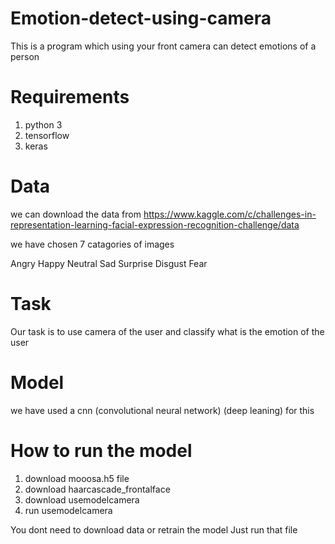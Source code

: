 # Emotion-detect-using-camera
This is a program which using your front camera can detect emotions of a person

# Requirements
1) python 3 
2) tensorflow 
3) keras

# Data 
we can download the data from
https://www.kaggle.com/c/challenges-in-representation-learning-facial-expression-recognition-challenge/data

we have chosen 7 catagories of images 

Angry Happy Neutral Sad Surprise Disgust Fear

# Task

Our task is to use camera of the user and classify what is the emotion of the user

# Model 
we have used a cnn (convolutional neural network) (deep leaning) for this 

# How to run the model
1) download mooosa.h5 file
2) download haarcascade_frontalface 
3) download usemodelcamera
4) run usemodelcamera


You dont need to download data or retrain the model 
Just run that file



